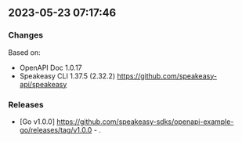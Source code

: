 

## 2023-05-23 07:17:46
### Changes
Based on:
- OpenAPI Doc 1.0.17 
- Speakeasy CLI 1.37.5 (2.32.2) https://github.com/speakeasy-api/speakeasy
### Releases
- [Go v1.0.0] https://github.com/speakeasy-sdks/openapi-example-go/releases/tag/v1.0.0 - .